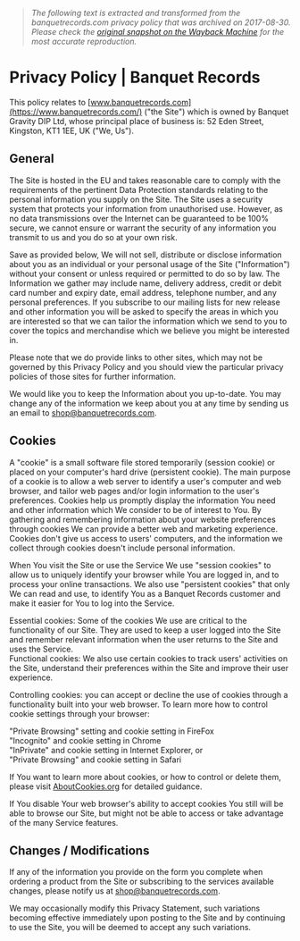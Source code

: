 > *The following text is extracted and transformed from the banquetrecords.com privacy policy that was archived on 2017-08-30. Please check the [original snapshot on the Wayback Machine](https://web.archive.org/web/20170830091924id_/https%3A//www.banquetrecords.com/privacy-policy) for the most accurate reproduction.*

# Privacy Policy | Banquet Records

This policy relates to [www.banquetrecords.com](https://www.banquetrecords.com/) ("the Site") which is owned by Banquet Gravity DIP Ltd, whose principal place of business is: 52 Eden Street, Kingston, KT1 1EE, UK ("We, Us").

## General

The Site is hosted in the EU and takes reasonable care to comply with the requirements of the pertinent Data Protection standards relating to the personal information you supply on the Site. The Site uses a security system that protects your information from unauthorised use. However, as no data transmissions over the Internet can be guaranteed to be 100% secure, we cannot ensure or warrant the security of any information you transmit to us and you do so at your own risk. 

Save as provided below, We will not sell, distribute or disclose information about you as an individual or your personal usage of the Site ("Information") without your consent or unless required or permitted to do so by law. The Information we gather may include name, delivery address, credit or debit card number and expiry date, email address, telephone number, and any personal preferences. If you subscribe to our mailing lists for new release and other information you will be asked to specify the areas in which you are interested so that we can tailor the information which we send to you to cover the topics and merchandise which we believe you might be interested in. 

Please note that we do provide links to other sites, which may not be governed by this Privacy Policy and you should view the particular privacy policies of those sites for further information. 

We would like you to keep the Information about you up-to-date. You may change any of the information we keep about you at any time by sending us an email to [shop@banquetrecords.com](mailto:shop@banquetrecords.com).

## Cookies

A "cookie" is a small software file stored temporarily (session cookie) or placed on your computer's hard drive (persistent cookie). The main purpose of a cookie is to allow a web server to identify a user's computer and web browser, and tailor web pages and/or login information to the user's preferences. Cookies help us promptly display the information You need and other information which We consider to be of interest to You. By gathering and remembering information about your website preferences through cookies We can provide a better web and marketing experience. Cookies don't give us access to users' computers, and the information we collect through cookies doesn't include personal information. 

When You visit the Site or use the Service We use "session cookies" to allow us to uniquely identify your browser while You are logged in, and to process your online transactions. We also use "persistent cookies" that only We can read and use, to identify You as a Banquet Records customer and make it easier for You to log into the Service. 

Essential cookies: Some of the cookies We use are critical to the functionality of our Site. They are used to keep a user logged into the Site and remember relevant information when the user returns to the Site and uses the Service.  
Functional cookies: We also use certain cookies to track users' activities on the Site, understand their preferences within the Site and improve their user experience. 

Controlling cookies: you can accept or decline the use of cookies through a functionality built into your web browser. To learn more how to control cookie settings through your browser: 

"Private Browsing" setting and cookie setting in FireFox  
"Incognito" and cookie setting in Chrome  
"InPrivate" and cookie setting in Internet Explorer, or  
"Private Browsing" and cookie setting in Safari

If You want to learn more about cookies, or how to control or delete them, please visit [AboutCookies.org](http://www.aboutcookies.org/) for detailed guidance. 

If You disable Your web browser's ability to accept cookies You still will be able to browse our Site, but might not be able to access or take advantage of the many Service features.

## Changes / Modifications

If any of the information you provide on the form you complete when ordering a product from the Site or subscribing to the services available changes, please notify us at [shop@banquetrecords.com](mailto:shop@banquetrecords.com). 

We may occasionally modify this Privacy Statement, such variations becoming effective immediately upon posting to the Site and by continuing to use the Site, you will be deemed to accept any such variations.
